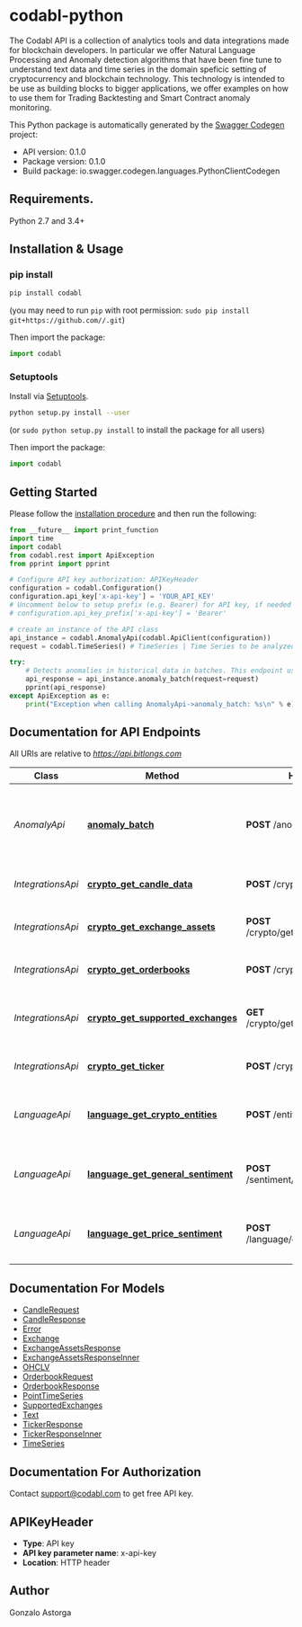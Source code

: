 # codabl-python
The Codabl API is a collection of analytics tools and data integrations made for blockchain developers. In particular we offer Natural Language Processing and Anomaly detection algorithms that have been fine tune to understand text data and time series in the domain speficic setting of cryptocurrency and blockchain technology. This technology is intended to be use as building blocks to bigger applications, we offer examples on how to use them for Trading Backtesting and Smart Contract anomaly monitoring.

This Python package is automatically generated by the [Swagger Codegen](https://github.com/swagger-api/swagger-codegen) project:

- API version: 0.1.0
- Package version: 0.1.0
- Build package: io.swagger.codegen.languages.PythonClientCodegen

## Requirements.

Python 2.7 and 3.4+

## Installation & Usage
### pip install

```sh
pip install codabl
```
(you may need to run `pip` with root permission: `sudo pip install git+https://github.com//.git`)

Then import the package:
```python
import codabl 
```

### Setuptools

Install via [Setuptools](http://pypi.python.org/pypi/setuptools).

```sh
python setup.py install --user
```
(or `sudo python setup.py install` to install the package for all users)

Then import the package:
```python
import codabl
```

## Getting Started

Please follow the [installation procedure](#installation--usage) and then run the following:

```python
from __future__ import print_function
import time
import codabl
from codabl.rest import ApiException
from pprint import pprint

# Configure API key authorization: APIKeyHeader
configuration = codabl.Configuration()
configuration.api_key['x-api-key'] = 'YOUR_API_KEY'
# Uncomment below to setup prefix (e.g. Bearer) for API key, if needed
# configuration.api_key_prefix['x-api-key'] = 'Bearer'

# create an instance of the API class
api_instance = codabl.AnomalyApi(codabl.ApiClient(configuration))
request = codabl.TimeSeries() # TimeSeries | Time Series to be analyzed, with the following format. (optional)

try:
    # Detects anomalies in historical data in batches. This endpoint uses your entire dataset as input
    api_response = api_instance.anomaly_batch(request=request)
    pprint(api_response)
except ApiException as e:
    print("Exception when calling AnomalyApi->anomaly_batch: %s\n" % e)

```

## Documentation for API Endpoints

All URIs are relative to *https://api.bitlongs.com*

Class | Method | HTTP request | Description
------------ | ------------- | ------------- | -------------
*AnomalyApi* | [**anomaly_batch**](docs/AnomalyApi.md#anomaly_batch) | **POST** /anomaly/json/detect | Detects anomalies in historical data in batches. This endpoint uses your entire dataset as input
*IntegrationsApi* | [**crypto_get_candle_data**](docs/IntegrationsApi.md#crypto_get_candle_data) | **POST** /crypto/get_candles | Downloads candle format market data
*IntegrationsApi* | [**crypto_get_exchange_assets**](docs/IntegrationsApi.md#crypto_get_exchange_assets) | **POST** /crypto/get_exchange_assets | Gets all coin pairs traded in specified exchange
*IntegrationsApi* | [**crypto_get_orderbooks**](docs/IntegrationsApi.md#crypto_get_orderbooks) | **POST** /crypto/get_orderbooks | Returns the current state of the orderbook.
*IntegrationsApi* | [**crypto_get_supported_exchanges**](docs/IntegrationsApi.md#crypto_get_supported_exchanges) | **GET** /crypto/get_supported_exchanges | Gets all cryptocurrency exchanges supported by the Codabl API
*IntegrationsApi* | [**crypto_get_ticker**](docs/IntegrationsApi.md#crypto_get_ticker) | **POST** /crypto/get_ticker | Downloads candle format market data
*LanguageApi* | [**language_get_crypto_entities**](docs/LanguageApi.md#language_get_crypto_entities) | **POST** /entity/get_crypto_entities | Extracts known crypto entities like coin names, exchanges, media from text.
*LanguageApi* | [**language_get_general_sentiment**](docs/LanguageApi.md#language_get_general_sentiment) | **POST** /sentiment/get_general_sentiment | Returns a -1 to 1 score, depending on positive/negative sentiment
*LanguageApi* | [**language_get_price_sentiment**](docs/LanguageApi.md#language_get_price_sentiment) | **POST** /language/get_price_sentiment | Sentiment analysis score using a model trained for buy signals.


## Documentation For Models

 - [CandleRequest](docs/CandleRequest.md)
 - [CandleResponse](docs/CandleResponse.md)
 - [Error](docs/Error.md)
 - [Exchange](docs/Exchange.md)
 - [ExchangeAssetsResponse](docs/ExchangeAssetsResponse.md)
 - [ExchangeAssetsResponseInner](docs/ExchangeAssetsResponseInner.md)
 - [OHCLV](docs/OHCLV.md)
 - [OrderbookRequest](docs/OrderbookRequest.md)
 - [OrderbookResponse](docs/OrderbookResponse.md)
 - [PointTimeSeries](docs/PointTimeSeries.md)
 - [SupportedExchanges](docs/SupportedExchanges.md)
 - [Text](docs/Text.md)
 - [TickerResponse](docs/TickerResponse.md)
 - [TickerResponseInner](docs/TickerResponseInner.md)
 - [TimeSeries](docs/TimeSeries.md)


## Documentation For Authorization
Contact support@codabl.com to get free API key.

## APIKeyHeader

- **Type**: API key
- **API key parameter name**: x-api-key
- **Location**: HTTP header


## Author

Gonzalo Astorga

